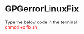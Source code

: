 # GPGerrorLinuxFix
Type the below code in the terminal
<br>
<font color="red">chmod +x fix.sh</font>
